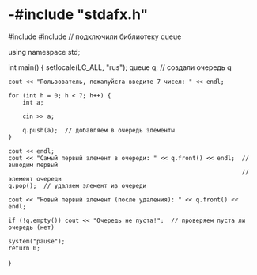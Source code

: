 # -#include "stdafx.h"
#include <iostream>
#include <queue>  // подключили библиотеку queue

using namespace std;

int main() {
	setlocale(LC_ALL, "rus");
	queue <int> q;  // создали очередь q

	cout << "Пользователь, пожалуйста введите 7 чисел: " << endl;

	for (int h = 0; h < 7; h++) {
		int a;

		cin >> a;

		q.push(a);  // добавляем в очередь элементы
	}

	cout << endl;
	cout << "Самый первый элемент в очереди: " << q.front() << endl;  // выводим первый
																	  // элемент очереди
	q.pop();  // удаляем элемент из очереди

	cout << "Новый первый элемент (после удаления): " << q.front() << endl;

	if (!q.empty()) cout << "Очередь не пуста!";  // проверяем пуста ли очередь (нет)

	system("pause");
	return 0;
}
